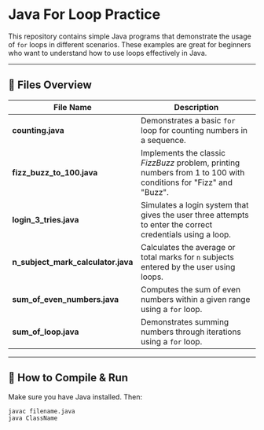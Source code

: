 # Java For Loop Practice

This repository contains simple Java programs that demonstrate the usage of `for` loops in different scenarios. These examples are great for beginners who want to understand how to use loops effectively in Java.

---

## 📂 Files Overview

| File Name                      | Description |
|--------------------------------|-------------|
| **counting.java**             | Demonstrates a basic `for` loop for counting numbers in a sequence. |
| **fizz_buzz_to_100.java**     | Implements the classic *FizzBuzz* problem, printing numbers from 1 to 100 with conditions for "Fizz" and "Buzz". |
| **login_3_tries.java**        | Simulates a login system that gives the user three attempts to enter the correct credentials using a loop. |
| **n_subject_mark_calculator.java** | Calculates the average or total marks for `n` subjects entered by the user using loops. |
| **sum_of_even_numbers.java**  | Computes the sum of even numbers within a given range using a `for` loop. |
| **sum_of_loop.java**          | Demonstrates summing numbers through iterations using a `for` loop. |

---

## 🚀 How to Compile & Run

Make sure you have Java installed. Then:

```bash
javac filename.java
java ClassName
